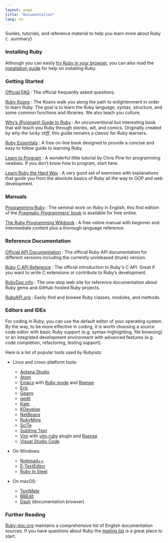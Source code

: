 ```yaml
---
layout: page
title: "Documentation"
lang: en
---
```


Guides, tutorials, and reference material to help you learn more about Ruby
{: .summary}

### Installing Ruby

Although you can easily [try Ruby in your browser][1], you can also read
the [installation guide](installation/) for help on installing Ruby.

### Getting Started

[Official FAQ](/en/documentation/faq/)
: The official frequently asked questions.

[Ruby Koans][2]
: The Koans walk you along the path to enlightenment in order to learn
  Ruby. The goal is to learn the Ruby language, syntax, structure, and
  some common functions and libraries. We also teach you culture.

[Why’s (Poignant) Guide to Ruby][5]
: An unconventional but interesting book that will teach you Ruby
  through stories, wit, and comics. Originally created by *why the lucky
  stiff*, this guide remains a classic for Ruby learners.

[Ruby Essentials][7]
: A free on-line book designed to provide a concise
  and easy to follow guide to learning Ruby.

[Learn to Program][8]
: A wonderful little tutorial by Chris Pine for programming newbies. If
  you don’t know how to program, start here.

[Learn Ruby the Hard Way][38]
: A very good set of exercises with explanations that guide you from
  the absolute basics of Ruby all the way to OOP and web development.

### Manuals

[Programming Ruby][9]
: The seminal work on Ruby in English, this first edition of the
  [Pragmatic Programmers’ book][10] is available for free online.

[The Ruby Programming Wikibook][12]
: A free online manual with beginner and intermediate content plus a
  thorough language reference.

### Reference Documentation

[Official API Documentation][docs-rlo-en]
: The official Ruby API documentation for different versions including
  the currently unreleased (trunk) version.

[Ruby C API Reference][extensions]
: The official introduction to Ruby's C API.
  Great if you want to write C extensions
  or contribute to Ruby’s development.

[RubyDoc.info][16]
: The one-stop web site for reference documentation about Ruby gems and
  GitHub-hosted Ruby projects.

[RubyAPI.org][rubyapi-org]
: Easily find and browse Ruby classes, modules, and methods.

### Editors and IDEs

For coding in Ruby, you can use the default editor of your operating
system. By the way, to be more effective in coding, it is worth choosing a source code editor with basic Ruby support (e.g.
syntax-highlighting, file browsing) or an integrated development
environment with advanced features (e.g. code completion, refactoring,
testing support).

Here is a list of popular tools used by Rubyists:

* Linux and cross-platform tools:
  * [Aptana Studio][19]
  * [Atom][atom]
  * [Emacs][20] with [Ruby mode][21] and [Rsense][22]
  * [Eric][eric]
  * [Geany][23]
  * [gedit][24]
  * [Kate][kate]
  * [KDevelop][kdevelop]
  * [NetBeans][36]
  * [RubyMine][27]
  * [SciTe][28]
  * [Sublime Text][37]
  * [Vim][25] with [vim-ruby][26] plugin and [Rsense][22]
  * [Visual Studio Code][vscode]

* On Windows:
  * [Notepad++][29]
  * [E-TextEditor][30]
  * [Ruby In Steel][31]

* On macOS:
  * [TextMate][32]
  * [BBEdit][33]
  * [Dash][39] (documentation browser)

### Further Reading

[Ruby-doc.org][34] maintains a comprehensive list of English
documentation sources.
If you have questions about Ruby the
[mailing list](/en/community/mailing-lists/) is a great place to start.

[1]: https://try.ruby-lang.org/
[2]: https://rubykoans.com/
[5]: https://poignant.guide
[7]: http://www.techotopia.com/index.php/Ruby_Essentials
[8]: http://pine.fm/LearnToProgram/
[9]: http://www.ruby-doc.org/docs/ProgrammingRuby/
[10]: https://pragprog.com/titles/ruby5/programming-ruby-3-3-5th-edition/
[12]: http://en.wikibooks.org/wiki/Ruby_programming_language
[extensions]: https://docs.ruby-lang.org/en/master/extension_rdoc.html
[16]: http://www.rubydoc.info/
[rubyapi-org]: https://rubyapi.org/
[19]: http://www.aptana.com/
[20]: http://www.gnu.org/software/emacs/
[21]: http://www.emacswiki.org/emacs/RubyMode
[22]: http://rsense.github.io/
[23]: http://www.geany.org/
[24]: http://projects.gnome.org/gedit/screenshots.html
[25]: http://www.vim.org/
[26]: https://github.com/vim-ruby/vim-ruby
[27]: http://www.jetbrains.com/ruby/
[28]: http://www.scintilla.org/SciTE.html
[29]: http://notepad-plus-plus.org/
[30]: http://www.e-texteditor.com/
[31]: http://www.sapphiresteel.com/
[32]: http://macromates.com/
[33]: https://www.barebones.com/products/bbedit/
[34]: http://ruby-doc.org
[36]: https://netbeans.org/
[37]: http://www.sublimetext.com/
[38]: https://learncodethehardway.org/ruby/
[39]: http://kapeli.com/dash
[docs-rlo-en]: https://docs.ruby-lang.org/en/
[atom]: https://atom.io/
[vscode]: https://code.visualstudio.com/docs/languages/ruby
[eric]: https://eric-ide.python-projects.org/
[kdevelop]: https://www.kdevelop.org/
[kate]: https://kate-editor.org/
